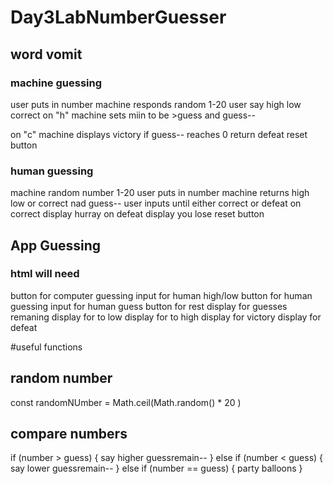# Day3LabNumberGuesser

## word vomit
### machine guessing
user puts in number
machine responds random 1-20
user say high low correct
on "h" machine sets miin to be >guess and guess--
<!-- on "l" machine sets max to be <guess and guess-- -->
on "c" machine displays victory
if guess-- reaches 0 return defeat
reset button

### human guessing
machine random number 1-20
user puts in number machine returns high low or correct nad guess--
user inputs until either correct or defeat
on correct display hurray
on defeat display you lose
reset button


## App Guessing
### html will need
button for computer guessing
input for human high/low
button for human guessing
input for human guess
button for rest
display for guesses remaning
display for to low
display for to high
display for victory
display for defeat

#useful functions
## random number
const randomNUmber = Math.ceil(Math.random() * 20 )

## compare numbers
if (number > guess) {
    say higher
    guessremain--
} else if (number < guess) {
    say lower
    guessremain--
} else if (number == guess) {
    party balloons
}

